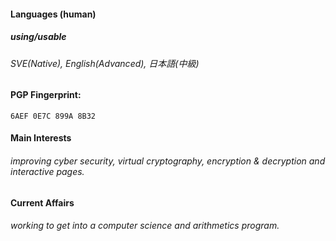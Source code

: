 #### Languages (human)

##### using/usable
###### SVE(Native), English(Advanced), 日本語(中級)

#### PGP Fingerprint: 
`6AEF 0E7C 899A 8B32`

#### Main Interests
###### improving cyber security, virtual cryptography, encryption & decryption and interactive pages.

#### Current Affairs
###### working to get into a computer science and arithmetics program.
